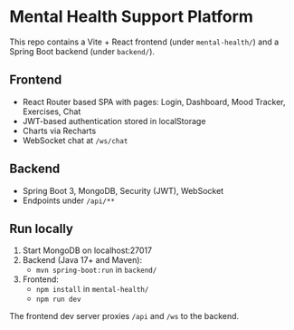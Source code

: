 # Mental Health Support Platform

This repo contains a Vite + React frontend (under `mental-health/`) and a Spring Boot backend (under `backend/`).

## Frontend
- React Router based SPA with pages: Login, Dashboard, Mood Tracker, Exercises, Chat
- JWT-based authentication stored in localStorage
- Charts via Recharts
- WebSocket chat at `/ws/chat`

## Backend
- Spring Boot 3, MongoDB, Security (JWT), WebSocket
- Endpoints under `/api/**`

## Run locally
1. Start MongoDB on localhost:27017
2. Backend (Java 17+ and Maven):
   - `mvn spring-boot:run` in `backend/`
3. Frontend:
   - `npm install` in `mental-health/`
   - `npm run dev`

The frontend dev server proxies `/api` and `/ws` to the backend.
